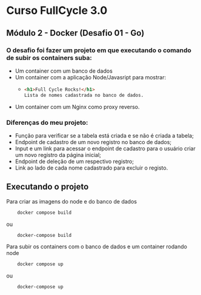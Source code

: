 # Curso FullCycle 3.0

## Módulo 2 - Docker (Desafio 01 - Go) 

### O desafio foi fazer um projeto em que executando o comando de subir os containers suba:
- Um container com um banco de dados
- Um container com a aplicação Node/Javasript para mostrar:
    -  ```html
       <h1>Full Cycle Rocks!</h1>
       Lista de nomes cadastrada no banco de dados.
       ```
- Um container com um Nginx como proxy reverso.


### Diferenças do meu projeto:
- Função para verificar se a tabela está criada e se não é criada a tabela;
- Endpoint de cadastro de um novo registro no banco de dados;
- Input e um link para acessar o endpoint de cadastro para o usuário criar um novo registro da página inicial;
- Endpoint de deleção de um respectivo registro;
- Link ao lado de cada nome cadastrado para excluir o registo.


## Executando o projeto
Para criar as imagens do node e do banco de dados
```bash
    docker compose build
```
ou
```bash
    docker-compose build
```

Para subir os containers com o banco de dados e um container rodando node
```bash
    docker compose up
```
ou
```bash
    docker-compose up
```


